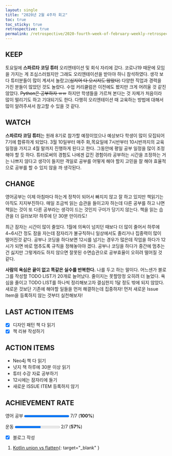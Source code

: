 ```yaml
---
layout: single
title: "2020년 2월 4주차 회고"
toc: true
toc_sticky: true
retrospective: true
permalink: /retrospective/2020-fourth-week-of-february-weekly-retrospective/
---
```


## KEEP

토요일에 **스파르타 코딩 튜터** 오리엔테이션 및 회식 자리에 갔다. 코로나19 때문에 모임을 가지는 게 조심스러웠지만 그래도 오리엔테이션을 받아야 하니 참석하였다. 생각 보다 튜터분들이 많이 계셔서 놀랐고(~~심지어 다 오시지도 않았다~~) 다양한 직업과 경력을 가진 분들이 많았던 것도 놀랐다. 수업 커리큘럼은 이전에도 봤지만 크게 어려울 것 같진 않았다. ~~Python은 공부하자 ㅠㅠ~~ 하지만 학생들을 가르쳐 본다는 것 자체가 처음이라 많이 떨리기도 하고 기대되기도 한다. 다행히 오리엔테이션 때 교육하는 방법에 대해서 많이 알려주셔서 참고할 수 있을 것 같다.

## WATCH

**스파르타 코딩 튜터**는 원래 8기로 참가할 예정이었으나 예상보다 학생이 많이 모집되어 7기에 합류하게 되었다. 3월 10일부터 매주 화,목요일에 7시반부터 10시반까지의 교육일정을 가지고 4월 말까지 진행하게 된다고 한다. 그동안에 평일 공부 일정을 많이 조정해야 할 듯 하다. 튜터로써의 경험도 나에겐 값진 경험이라 공부하는 시간을 조정하는 거는 나쁘지 않다고 생각이 들지만 격일로 공부를 어떻게 해야 할지 고민을 잘 해야 효율적으로 공부를 할 수 있지 않을 까 생각된다.

## CHANGE

영어공부는 이제 아침마다 하는게 정착이 되어서 빠지지 않고 잘 하고 있지만 책읽기는 아직도 지지부진하다. 매일 조금씩 읽는 습관을 들이고자 하는데 다른 공부를 하고 나면 책읽는 것이 또 다른 공부라는 생각이 드는 것인지 구미가 당기지 않는다. 책을 읽는 습관을 더 길러보자! 하루에 단 30분 만이라도!

최근 잠자는 시간이 많이 줄었다. 1월에 의욕이 넘치던 때보다 더 많이 줄어서 하루에 4~6시간 정도 잠을 자는데 잠자리가 불규칙하니 일상에서도 졸리거나 집중력이 많이 떨어진것 같다. 공부나 코딩을 하다보면 12시를 넘기는 경우가 많은데 작업을 하다가 12시가 되면 바로 멈추도록 규칙을 정해놓아야 겠다. 공부나 코딩을 하다가 중간에 멈추는건 싫지만 그렇게라도 하지 않으면 잘못된 수면습관으로 공부효율이 오히려 떨어질 것 같다.

**사람의 욕심은 끝이 없고 똑같은 실수를 반복한다.** 나를 두고 하는 말이다. 어느샌가 블로그를 작성할 TODO LIST가 20개로 늘어났다. 줄이지는 못할망정 오히려 더 늘었다. 욕심을 줄이고 TODO LIST를 하나씩 정리해보고자 결심한지 1달 정도 밖에 되지 않았다. 새로운 것보단 기존에 해야할 일들을 먼저 해결하는데 집중하자! 먼저 새로운 Issue Item을 등록하지 않는 것부터 실천해보자!

## LAST ACTION ITEMS

- [x] 디자인 패턴 책 다 읽기
- [x] 책 리뷰 작성하기

## ACTION ITEMS

- Neo4j 책 다 읽기
- 넛지 책 하루에 30분 이상 읽기
- 튜터 수강 자료 공부하기
- 12시에는 잠자리에 들기
- 새로운 ISSUE ITEM 등록하지 않기

## ACHIEVEMENT RATE

영어 공부
<progress value="7" max="7"></progress>
7/7 (<b>100%</b>)

운동
<progress value="4" max="7"></progress>
2/7 (<b>57%</b>)

- [x] 블로그 작성

1. [Kotlin union vs flatten](/explanation/kotlin-union-vs-flatten/){: target="\_blank" }

